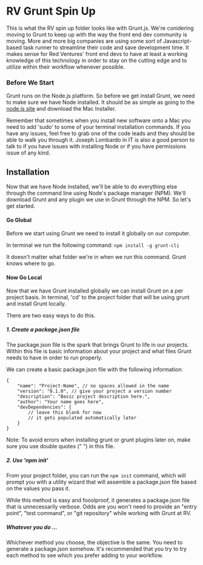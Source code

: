 # RV Grunt Spin Up

This is what the RV spin up folder looks like with Grunt.js. We're conidering moving to Grunt to keep up with the way the front end dev community is moving. More and more big companies are using some sort of Javascript-based task runner to streamline their code and save development time. It makes sense for Red Ventures' front end devs to have at least a working knowledge of this technology in order to stay on the cutting edge and to utilize within their workflow whenever possible.

### Before We Start

Grunt runs on the Node.js platform. So before we get install Grunt, we need to make sure we have Node installed. It should be as simple as going to the [node.js site](http://www.nodejs.org/download/) and download the Mac Installer.

Remember that sometimes when you install new software onto a Mac you need to add 'sudo' to some of your terminal installation commands. If you have any issues, feel free to grab one of the code leads and they should be able to walk you through it. Joseph Lombardo in IT is also a good person to talk to if you have issues with installing Node or if you have permissions issue of any kind.

## Installation

Now that we have Node installed, we'll be able to do everything else through the command line using Node's package manager (NPM). We'll download Grunt and any plugin we use in Grunt through the NPM. So let's get started.

#### Go Global

Before we start using Grunt we need to install it globally on our computer.

In terminal we run the following command:
```npm install -g grunt-cli```

It doesn't matter what folder we're in when we run this command. Grunt knows where to go.

#### Now Go Local

Now that we have Grunt installed globally we can install Grunt on a per project basis. In terminal, 'cd' to the project folder that will be using grunt and install Grunt locally.

There are two easy ways to do this.

##### 1. Create a package.json file

The package.json file is the spark that brings Grunt to life in our projects. Within this file is basic information about your project and what files Grunt needs to have in order to run properly.

We can create a basic package.json file with the following information:

```
{
	"name": "Project-Name", // no spaces allowed in the name
	"version": "0.1.0", // give your project a version number
	"description": "Basic project description here.",
	"author": "Your name goes here",
 	"devDependencies": {
		// leave this blank for now 
		// it gets populated automatically later
	}
}
```

Note: To avoid errors when installing grunt or grunt plugins later on, make sure you use double quotes (" ") in this file.

##### 2. Use 'npm init'

From your project folder, you can run the ```npm init``` command, which will prompt you with a utility wizard that will assemble a package.json file based on the values you pass it. 

While this method is easy and fooolproof, it generates a package.json file that is unnecessarily verbose. Odds are you won't need to provide an "entry point", "test command", or "git repository" while working with Grunt at RV.



##### Whatever you do ...

Whichever method you choose, the objective is the same. You need to generate a package.json somehow. It's recommended that you try to try each method to see which you prefer adding to your workflow.